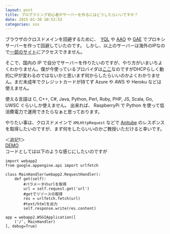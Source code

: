 ```yaml
---
layout: post
title: プログラミング初心者がサーバーを作るにはどうしたらいいですか？
date: 2015-01-30 10:53:53
categories: xss
---
```

<!-- {% raw %} -->
<p>ブラウザのクロスドメインを回避するために、　<a href="https://developer.yahoo.com/yql/" rel="nofollow">YQL</a> や <a href="http://allow-any-origin.appspot.com/" rel="nofollow">AAO</a> や <a href="https://cloud.google.com/appengine/" rel="nofollow">GAE</a> でプロキシサーバーを作って回避していたのです。 しかし、以上のサーバーは海外のIPなので<a href="http://www.anitube.se/" rel="nofollow">一部のサイト</a>にアクセスできません。</p>

<p>そこで、国内の IP で自分でサーバーを作りたいのですが、やり方がいまいちよくわかりません。僕が今使っているプロバイダは<a href="http://www.tamashima.tv/add/internet/charge.html" rel="nofollow">ここ</a>なのですがDHCPらしく動的にIPが変わるのではないかと思いまず何からしたらいいのかよくわかりません。まだ未成年でクレジットカードが持てず Azure や AWS や Heroku などは使えません。</p>

<p>使える言語は C, C++, C#, Java, Python, Perl, Ruby, PHP, JS, Scala, Go, UWSC ぐらいしか使えません。 出来れば、 RaspberryPi で Python を使って低消費電力で運用できたらなぁと思っております。</p>

<p>やりたい事は、クロスドメインで <code>XMLHttpRequest</code> などで <a href="http://www.anitube.se/" rel="nofollow">Anitube</a> のレスポンスを取得したいのですが、まず何をしたらいいのかご教授いただけると幸いです。</p>

<p>＜追記1＞<br>
<a href="http://anime-japan.appspot.com/?url=http://www.anitube.se/" rel="nofollow">DEMO</a><br>
コードとしては以下のような感じにしたいのですが</p>

<pre><code>import webapp2
from google.appengine.api import urlfetch

class MainHandler(webapp2.RequestHandler):
    def get(self):
        #パラメータのurlを取得
        url = self.request.get('url')
        #getでリソースの取得
        res = urlfetch.fetch(url)
        #text/htmlを出力
        self.response.write(res.content)

app = webapp2.WSGIApplication([
    ('/', MainHandler)
], debug=True)
</code></pre>
<!-- {% endraw %} -->
